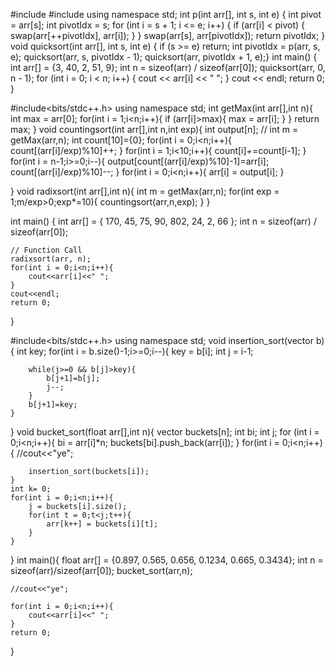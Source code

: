 #include <iostream>
#include <algorithm>
using namespace std;
int p(int arr[], int s, int e) {
    int pivot = arr[s];
    int pivotIdx = s;
    for (int i = s + 1; i <= e; i++) {
        if (arr[i] < pivot) {
            swap(arr[++pivotIdx], arr[i]);
        }
    }
    swap(arr[s], arr[pivotIdx]);
    return pivotIdx;
}
void quicksort(int arr[], int s, int e) {
    if (s >= e) return;
    int pivotIdx = p(arr, s, e);
    quicksort(arr, s, pivotIdx - 1);
    quicksort(arr, pivotIdx + 1, e);}
int main() {
    int arr[] = {3, 40, 2, 51, 9};
    int n = sizeof(arr) / sizeof(arr[0]);
    quicksort(arr, 0, n - 1);
    for (int i = 0; i < n; i++) {
        cout << arr[i] << " ";
    }
    cout << endl;
    return 0;
}

#include<bits/stdc++.h>
using namespace std;
int getMax(int arr[],int n){
    int max = arr[0];
    for(int i = 1;i<n;i++){
        if (arr[i]>max){
            max = arr[i];
        }
    }
    return max;
}
void countingsort(int arr[],int n,int exp){
    int output[n];
    // int m = getMax(arr,n);
    int count[10]={0};
    for(int i = 0;i<n;i++){
        count[(arr[i]/exp)%10]++;
    }
    for(int i = 1;i<10;i++){
        count[i]+=count[i-1];
    }
    for(int i = n-1;i>=0;i--){
        output[count[(arr[i]/exp)%10]-1]=arr[i];
        count[(arr[i]/exp)%10]--;
    }
    for(int i = 0;i<n;i++){
        arr[i] = output[i];
    }

}
void radixsort(int arr[],int n){
    int m = getMax(arr,n);
    for(int exp = 1;m/exp>0;exp*=10){
        countingsort(arr,n,exp);
    }
}

int main()
{
    int arr[] = { 170, 45, 75, 90, 802, 24, 2, 66 };
    int n = sizeof(arr) / sizeof(arr[0]);

    // Function Call
    radixsort(arr, n);
    for(int i = 0;i<n;i++){
        cout<<arr[i]<<" ";
    }
    cout<<endl;
    return 0;
}


#include<bits/stdc++.h>
using namespace std;
void insertion_sort(vector<float> b){
    int key;
    for(int i = b.size()-1;i>=0;i--){
        key = b[i];
        int j = i-1;

        while(j>=0 && b[j]>key){
            b[j+1]=b[j];
            j--;
        }
        b[j+1]=key;
    }
}
void bucket_sort(float arr[],int n){
    vector<float> buckets[n];
    int bi;
    int j;
    for (int i = 0;i<n;i++){
        bi = arr[i]*n;
        buckets[bi].push_back(arr[i]);
    }
    for(int i = 0;i<n;i++){
        //cout<<"ye";

        insertion_sort(buckets[i]);
    }
    int k= 0;
    for(int i = 0;i<n;i++){
        j = buckets[i].size();
        for(int t = 0;t<j;t++){
            arr[k++] = buckets[i][t];
        }
    }
}
int main(){
    float arr[] = {0.897, 0.565, 0.656, 0.1234, 0.665, 0.3434};
    int n = sizeof(arr)/sizeof(arr[0]);
    bucket_sort(arr,n);

    //cout<<"ye";

    for(int i = 0;i<n;i++){
        cout<<arr[i]<<" ";
    }
    return 0;
}




